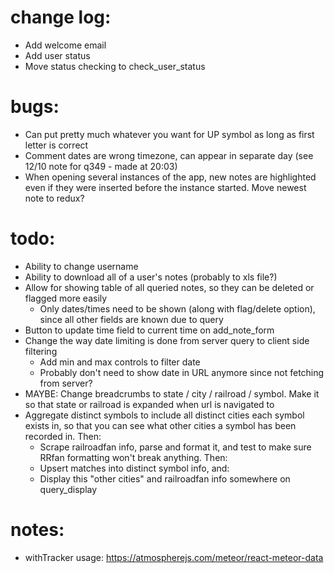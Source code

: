 # change log:
- Add welcome email
- Add user status
- Move status checking to check_user_status


# bugs:
- Can put pretty much whatever you want for UP symbol as long as first letter is correct
- Comment dates are wrong timezone, can appear in separate day (see 12/10 note for q349 - made at 20:03)
- When opening several instances of the app, new notes are highlighted even if they were inserted before the instance started. Move newest note to redux?

# todo:
- Ability to change username
- Ability to download all of a user's notes (probably to xls file?)
- Allow for showing table of all queried notes, so they can be deleted or flagged more easily
	- Only dates/times need to be shown (along with flag/delete option), since all other fields are known due to query
- Button to update time field to current time on add_note_form
- Change the way date limiting is done from server query to client side filtering
	- Add min and max controls to filter date
	- Probably don't need to show date in URL anymore since not fetching from server?
- MAYBE: Change breadcrumbs to state / city / railroad / symbol. Make it so that state or railroad is expanded when url is navigated to
- Aggregate distinct symbols to include all distinct cities each symbol exists in, so that you can see what other cities a symbol has been recorded in. Then:
	- Scrape railroadfan info, parse and format it, and test to make sure RRfan formatting won't break anything. Then:
	- Upsert matches into distinct symbol info, and:
	- Display this "other cities" and railroadfan info somewhere on query_display


# notes:
- withTracker usage: https://atmospherejs.com/meteor/react-meteor-data
